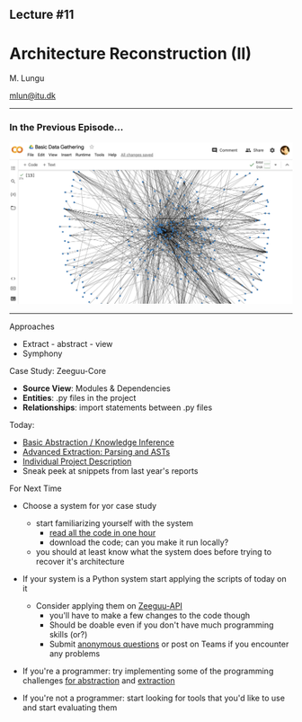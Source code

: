 
## Lecture #11

# Architecture Reconstruction (II)



M. Lungu 

mlun@itu.dk


---

### In the Previous Episode...


![](images/all_modules_circular.png)

---

Approaches
- Extract - abstract - view
- Symphony 


Case Study: Zeeguu-Core
  - **Source View**: Modules & Dependencies
  - **Entities**: .py files in the project
  - **Relationships**: import statements between .py files

Today: 
- [Basic Abstraction / Knowledge Inference](Basic_Abstraction.ipynb)
- [Advanced Extraction: Parsing and ASTs](Advanced_Dependency_Extraction.ipynb)
- [Individual Project Description](https://docs.google.com/document/d/10bTyUS4ZocReS3j2AxHak_-rBh_Yv_0NM6XDQrt0YkY/edit#)
- Sneak peek at snippets from last year's reports



For Next Time
- Choose a system for yor case study
  - start familiarizing yourself with the system
    - [read all the code in one hour](https://eng.libretexts.org/Bookshelves/Computer_Science/Book%3A_Object-Oriented_Reengineering_Patterns_(Demeyer_Ducasse_and_Nierstrasz)/03%3A_First_Contact/3.03%3A_Read_all_the_Code_in_One_Hour)
    - download the code; can you make it run locally?
  - you should at least know what the system does before trying to recover it's architecture
  

- If your system is a Python system start applying the scripts of today on it
  - Consider applying them on [Zeeguu-API](https://github.com/zeeguu-ecosystem/Zeeguu-API) 
    - you'll have to make a few changes to the code though
    - Should be doable even if you don't have much programming skills (or?)
    - Submit [anonymous questions](https://docs.google.com/forms/d/e/1FAIpQLSeAyKO1WUYn9W9-ZN3UrPU2ScEkI0a6fKZsNMHmtuLUb6RHAg/viewform) or post on Teams if you encounter any problems 


- If you're a programmer: try implementing some of the programming challenges [for abstraction](Basic_Abstraction.ipynb#Programming-Challenges) and [extraction](Advanced_Dependency_Extraction.ipynb#Programming-Challenge)
- If you're not a programmer: start looking for tools that you'd like to use and start evaluating them

